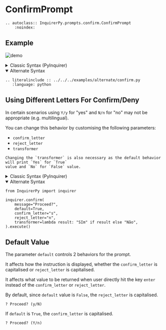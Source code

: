 # ConfirmPrompt

```{eval-rst}
.. autoclass:: InquirerPy.prompts.confirm.ConfirmPrompt
    :noindex:
```

## Example

![demo](https://assets.kazhala.me/InquirerPy/confirm.gif)

<details>
  <summary>Classic Syntax (PyInquirer)</summary>

```{eval-rst}
.. literalinclude :: ../../../examples/classic/confirm.py
   :language: python
```

</details>

<details open>
  <summary>Alternate Syntax</summary>

```{eval-rst}
.. literalinclude :: ../../../examples/alternate/confirm.py
   :language: python
```

</details>

## Using Different Letters For Confirm/Deny

In certain scenarios using `Y/y` for "yes" and `N/n` for "no" may not
be appropriate (e.g. multilingual).

You can change this behavior by customising the following parameters:

- `confirm_letter`
- `reject_letter`
- `transformer`

```{hint}
Changing the `transformer` is also necessary as the default behavior will print `Yes` for `True`
value and `No` for `False` value.
```

<details>
  <summary>Classic Syntax (PyInquirer)</summary>

```{code-block} python
from InquirerPy import prompt

questions = [
  {
    "type": "confirm",
    "default": True,
    "message": "Proceed?",
    "confirm_letter": "s",
    "reject_letter": "n",
    "transformer": lambda result: "SIm" if result else "Não",
  }
]

result = prompt(questions=questions)
```

</details>

<details open>
  <summary>Alternate Syntax</summary>

```{code-block} python
from InquirerPy import inquirer

inquirer.confirm(
    message="Proceed?",
    default=True,
    confirm_letter="s",
    reject_letter="n",
    transformer=lambda result: "SIm" if result else "Não",
).execute()
```

</details>

## Default Value

The parameter `default` controls 2 behaviors for the prompt.

It affects how the instruction is displayed, whether the `confirm_letter` is capitalised or `reject_letter` is capitalised.

It affects what value to be returned when user directly hit the key `enter` instead of the `confirm_letter` or `reject_letter`.

By default, since `default` value is `False`, the `reject_letter` is capitalised.

```
? Proceed? (y/N)
```

If `default` is `True`, the `confirm_letter` is capitalised.

```
? Proceed? (Y/n)
```
